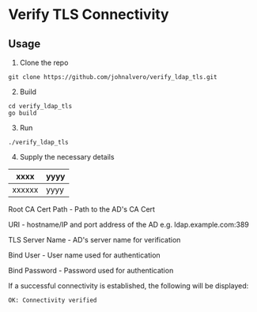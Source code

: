 # Verify TLS Connectivity

## Usage

1. Clone the repo
```
git clone https://github.com/johnalvero/verify_ldap_tls.git
```
2. Build
```
cd verify_ldap_tls
go build
```
3. Run
```
./verify_ldap_tls
```
4. Supply the necessary details

xxxx | yyyy
---- | ----
xxxxxx | yyyy

Root CA Cert Path - Path to the AD's CA Cert

URI - hostname/IP and port address of the AD e.g. ldap.example.com:389

TLS Server Name - AD's server name for verification

Bind User - User name used for authentication

Bind Password - Password used for authentication

If a successful connectivity is established, the following will be displayed:
```
OK: Connectivity verified
```
